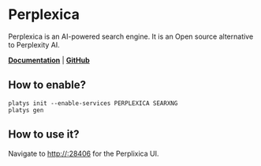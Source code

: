 # Perplexica

Perplexica is an AI-powered search engine. It is an Open source alternative to Perplexity AI.

**[Documentation](https://github.com/ItzCrazyKns/Perplexica)** | **[GitHub](https://github.com/ItzCrazyKns/Perplexica)**

## How to enable?

```
platys init --enable-services PERPLEXICA SEARXNG
platys gen
```

## How to use it?

Navigate to <http://:28406> for the Perplixica UI.
